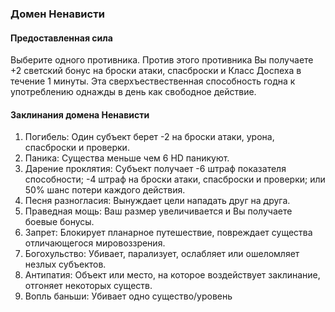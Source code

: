 ### Домен Ненависти
#### Предоставленная сила
Выберите одного противника. Против этого противника Вы получаете +2 светский бонус на
броски атаки, спасброски и Класс Доспеха в течение 1 минуты. Эта сверхъествественная способность годна к
употреблению однажды в день как свободное действие.
#### Заклинания домена Ненависти
1. Погибель: Один субъект берет -2 на броски атаки, урона, спасброски и проверки.
2. Паника: Существа меньше чем 6 HD паникуют.
3. Дарение проклятия: Субъект получает -6 штраф показателя способности; -4 штраф на броски атаки, спасброски и проверки; или 50% шанс потери каждого действия.
4. Песня разногласия: Вынуждает цели нападать друг на друга.
5. Праведная мощь: Ваш размер увеличивается и Вы получаете боевые бонусы.
6. Запрет: Блокирует планарное путешествие, повреждает существа отличающегося мировоззрения.
7. Богохульство: Убивает, парализует, ослабляет или ошеломляет незлых субъектов.
8. Антипатия: Объект или место, на которое воздействует заклинание, отгоняет некоторых существ.
9. Вопль баньши: Убивает одно существо/уровень